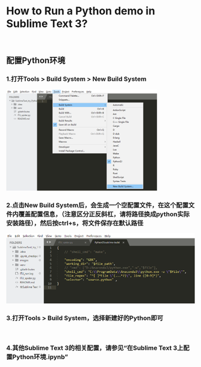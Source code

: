 # How to Run a Python demo in Sublime Text 3?
</br>

## 配置Python环境
### 1.打开Tools > Build System > New Build System
<img src='https://github.com/Mocha-Pudding/SublimeText_Run_Python/blob/master/images/SublimeText3_1.png' width=80%>    
</br>

### 2.点击New Build System后，会生成一个空配置文件，在这个配置文件内覆盖配置信息，（注意区分正反斜杠，请将路径换成python实际安装路径），然后按ctrl+s，将文件保存在默认路径   
<img src='https://github.com/Mocha-Pudding/SublimeText_Run_Python/blob/master/images/subline-build.png'>    
</br>

### 3.打开Tools > Build System，选择新建好的Python即可
</br>

### 4.其他Sublime Text 3的相关配置，请参见“在Sublime Text 3上配置Python环境.ipynb”
</br>

